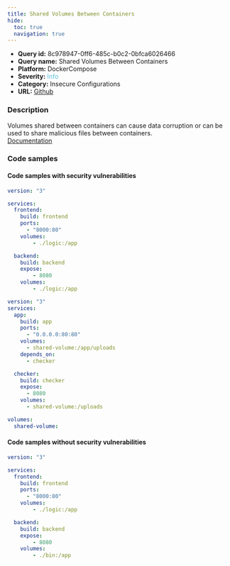 ```yaml
---
title: Shared Volumes Between Containers
hide:
  toc: true
  navigation: true
---
```


<style>
  .highlight .hll {
    background-color: #ff171742;
  }
  .md-content {
    max-width: 1100px;
    margin: 0 auto;
  }
</style>

-   **Query id:** 8c978947-0ff6-485c-b0c2-0bfca6026466
-   **Query name:** Shared Volumes Between Containers
-   **Platform:** DockerCompose
-   **Severity:** <span style="color:#5bc0de">Info</span>
-   **Category:** Insecure Configurations
-   **URL:** [Github](https://github.com/Checkmarx/kics/tree/master/assets/queries/dockerCompose/shared_volumes_between_containers)

### Description
Volumes shared between containers can cause data corruption or can be used to share malicious files between containers.<br>
[Documentation](https://docs.docker.com/compose/compose-file/compose-file-v3/#volumes)

### Code samples
#### Code samples with security vulnerabilities
```yaml title="Positive test num. 1 - yaml file" hl_lines="16 9"
version: "3"

services:
  frontend:
    build: frontend
    ports:
      - "8000:80"
    volumes:
        - ./logic:/app

  backend:
    build: backend
    expose:
        - 8080
    volumes:
        - ./logic:/app
```
```yaml title="Positive test num. 2 - yaml file" hl_lines="8 17"
version: "3"
services:
  app:
    build: app
    ports:
      - "0.0.0.0:80:80"
    volumes:
      - shared-volume:/app/uploads
    depends_on:
      - checker

  checker:
    build: checker
    expose:
      - 8080
    volumes:
      - shared-volume:/uploads

volumes:
  shared-volume:
```


#### Code samples without security vulnerabilities
```yaml title="Negative test num. 1 - yaml file"
version: "3"

services:
  frontend:
    build: frontend
    ports:
      - "8000:80"
    volumes:
        - ./logic:/app

  backend:
    build: backend
    expose:
        - 8080
    volumes:
        - ./bin:/app
```
